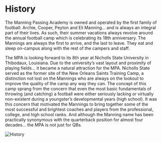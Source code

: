 History
=======

The Manning Passing Academy is owned and operated by the first family of
football: Archie, Cooper, Peyton and Eli Manning… and is always an
integral part of their lives. As such, their summer vacations always
revolve around the annual football camp which is celebrating its 18th
anniversary. The Mannings are always the first to arrive, and the last
to leave. They eat and sleep on-campus along with the rest of the
campers and staff.

The MPA is looking forward to its 8th year at Nicholls State University
in Thibodaux, Louisiana. Due to the university’s vast layout and
proximity of playing fields… it became a natural attraction for the MPA.
Nicholls State served as the former site of the New Orleans Saints
Training Camp, a distinction not lost on the Mannings who are always on
the lookout to improve the quality of the camp any way they can. The
concept of this camp sprang from the concern that even the most basic
fundamentals of throwing (and catching) a football were either seriously
lacking or virtually non-existent during a youngster’s developmental
years (high school). It was this concern that motivated the Mannings to
bring together some of the most successful and brightest coaches and
players from the professional, college, and high school ranks. And
although the Manning name has been practically synonymous with the
quarterback position for almost four decades… the MPA is not just for
QBs.

![History](/images/history.jpg)
